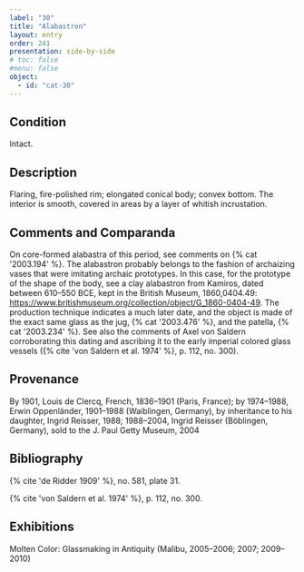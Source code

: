 ```yaml
---
label: "30"
title: "Alabastron"
layout: entry
order: 241
presentation: side-by-side
# toc: false
#menu: false 
object:
  - id: "cat-30"
---
```


## Condition

Intact.

## Description

Flaring, fire-polished rim; elongated conical body; convex bottom. The interior is smooth, covered in areas by a layer of whitish incrustation.

## Comments and Comparanda

On core-formed alabastra of this period, see comments on {% cat '2003.194' %}. The alabastron probably belongs to the fashion of archaizing vases that were imitating archaic prototypes. In this case, for the prototype of the shape of the body, see a clay alabastron from Kamiros, dated between 610–550 BCE, kept in the British Museum, 1860,0404.49: <https://www.britishmuseum.org/collection/object/G_1860-0404-49>. The production technique indicates a much later date, and the object is made of the exact same glass as the jug, {% cat '2003.476' %}, and the patella, {% cat '2003.234' %}. See also the comments of Axel von Saldern corroborating this dating and ascribing it to the early imperial colored glass vessels ({% cite 'von Saldern et al. 1974' %}, p. 112, no. 300).

## Provenance

By 1901, Louis de Clercq, French, 1836–1901 (Paris, France); by 1974–1988, Erwin Oppenländer, 1901–1988 (Waiblingen, Germany), by inheritance to his daughter, Ingrid Reisser, 1988; 1988–2004, Ingrid Reisser (Böblingen, Germany), sold to the J. Paul Getty Museum, 2004

## Bibliography

{% cite 'de Ridder 1909' %}, no. 581, plate 31.

{% cite 'von Saldern et al. 1974' %}, p. 112, no. 300.

## Exhibitions

Molten Color: Glassmaking in Antiquity (Malibu, 2005–2006; 2007; 2009–2010)